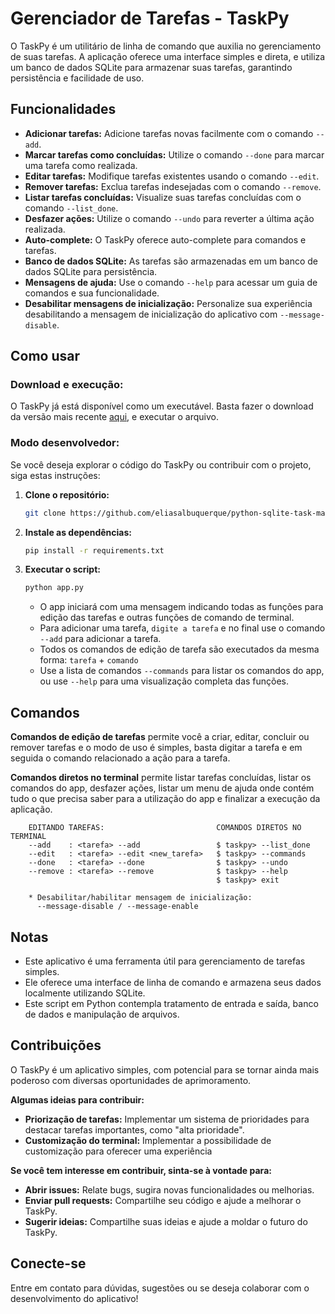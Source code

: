 <!--
title: 'README: Gerenciador de Tarefas - TaskPy'
author: 'Elias Albuquerque'
created: '2024-08-03'
update: '2024-08-04'
-->


# Gerenciador de Tarefas - TaskPy

O TaskPy é um utilitário de linha de comando que auxilia no gerenciamento de 
suas tarefas. A aplicação oferece uma interface simples e direta, e utiliza um 
banco de dados SQLite para armazenar suas tarefas, garantindo persistência e 
facilidade de uso.

## Funcionalidades

* **Adicionar tarefas:** Adicione tarefas novas facilmente com o comando 
  `--add`.
* **Marcar tarefas como concluídas:** Utilize o comando `--done` para marcar 
  uma tarefa como realizada.
* **Editar tarefas:** Modifique tarefas existentes usando o comando `--edit`.
* **Remover tarefas:** Exclua tarefas indesejadas com o comando `--remove`.
* **Listar tarefas concluídas:** Visualize suas tarefas concluídas com o 
  comando `--list_done`.
* **Desfazer ações:** Utilize o comando `--undo` para reverter a última ação 
  realizada.
* **Auto-complete:** O TaskPy oferece auto-complete para comandos e tarefas.
* **Banco de dados SQLite:** As tarefas são armazenadas em um banco de dados 
  SQLite para persistência.
* **Mensagens de ajuda:** Use o comando `--help` para acessar um guia de 
  comandos e sua funcionalidade.
* **Desabilitar mensagens de inicialização:** Personalize sua experiência 
  desabilitando a mensagem de inicialização do aplicativo com 
  `--message-disable`. 

## Como usar

### Download e execução:

O TaskPy já está disponível como um executável. 
Basta fazer o download da versão mais recente 
[aqui](https://github.com/eliasalbuquerque/python-sqlite-task-manager/tree/main/download), 
e executar o arquivo.

### Modo desenvolvedor:

Se você deseja explorar o código do TaskPy ou contribuir com o projeto, siga 
estas instruções:

1. **Clone o repositório:**
   ```bash
   git clone https://github.com/eliasalbuquerque/python-sqlite-task-manager
   ```

2. **Instale as dependências:**
   ```bash
   pip install -r requirements.txt
   ```

3. **Executar o script:**
   ```bash
   python app.py
   ```
   * O app iniciará com uma mensagem indicando todas as funções para edição das 
     tarefas e outras funções de comando de terminal.
   * Para adicionar uma tarefa, `digite a tarefa` e no final use o comando 
     `--add` para adicionar a tarefa.
   * Todos os comandos de edição de tarefa são executados da mesma forma:
     `tarefa` + `comando`
   * Use a lista de comandos `--commands` para listar os comandos do app, ou 
     use `--help` para uma visualização completa das funções.

## Comandos

**Comandos de edição de tarefas** permite você a criar, editar, concluir ou 
remover tarefas e o modo de uso é simples, basta digitar a tarefa e em seguida 
o comando relacionado a ação para a tarefa.

**Comandos diretos no terminal** permite listar tarefas concluídas, listar os 
comandos do app, desfazer ações, listar um menu de ajuda onde contém tudo o que 
precisa saber para a utilização do app e finalizar a execução da aplicação.

```
    EDITANDO TAREFAS:                         COMANDOS DIRETOS NO TERMINAL
    --add    : <tarefa> --add                 $ taskpy> --list_done
    --edit   : <tarefa> --edit <new_tarefa>   $ taskpy> --commands 
    --done   : <tarefa> --done                $ taskpy> --undo 
    --remove : <tarefa> --remove              $ taskpy> --help 
                                              $ taskpy> exit

    * Desabilitar/habilitar mensagem de inicialização:
      --message-disable / --message-enable
```

## Notas

* Este aplicativo é uma ferramenta útil para gerenciamento de tarefas simples.
* Ele oferece uma interface de linha de comando e armazena seus dados 
  localmente utilizando SQLite.
* Este script em Python contempla tratamento de entrada e saída, banco de dados 
  e manipulação de arquivos.

## Contribuições

O TaskPy é um aplicativo simples, com potencial para se tornar ainda mais 
poderoso com diversas oportunidades de aprimoramento.

**Algumas ideias para contribuir:**

* **Priorização de tarefas:** Implementar um sistema de prioridades para 
  destacar tarefas importantes, como "alta prioridade".
* **Customização do terminal:** Implementar a possibilidade de customização 
  para oferecer uma experiência 

**Se você tem interesse em contribuir, sinta-se à vontade para:**

* **Abrir issues:** Relate bugs, sugira novas funcionalidades ou melhorias.
* **Enviar pull requests:** Compartilhe seu código e ajude a melhorar o TaskPy.
* **Sugerir ideias:** Compartilhe suas ideias e ajude a moldar o futuro do 
  TaskPy.

## Conecte-se

Entre em contato para dúvidas, sugestões ou se deseja colaborar com o 
desenvolvimento do aplicativo!
